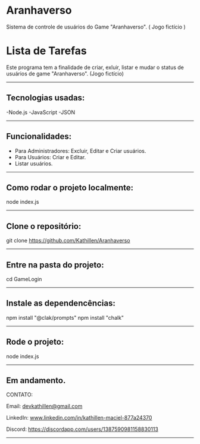 # Aranhaverso
Sistema de controle de usuários do Game "Aranhaverso". ( Jogo fictício )

# Lista de Tarefas

Este programa tem a finalidade de criar, exluir, listar e mudar o status de usuários de game "Aranhaverso". (Jogo fictício)

----

## Tecnologias usadas:

-Node.js
-JavaScript
-JSON

---

## Funcionalidades:

- Para Administradores: Excluir, Editar e Criar usuários.
- Para Usuários: Criar e Editar.
- Listar usuários.

---

## Como rodar o projeto localmente:

node index.js

---

## Clone o repositório:

git clone https://github.com/Kathillen/Aranhaverso

---

## Entre na pasta do projeto:

cd GameLogin

---

## Instale as dependencências:

npm install "@clak/prompts"
npm install "chalk"

---

## Rode o projeto:

node index.js

---
Em andamento.
---

CONTATO:

Email: devkathillen@gmail.com

LinkedIn: www.linkedin.com/in/kathillen-maciel-877a24370

Discord: https://discordapp.com/users/1387590981158830113




------
